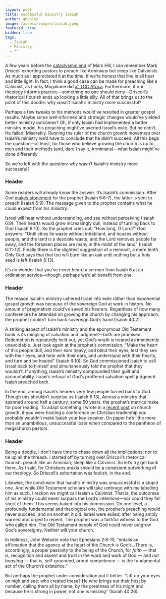 ```yaml
---
layout: post
title: successful ministry Isaiah
author: gheslop
image: /assets/images/isaiah.jpeg
featured: true
hidden: true
tags:
  - Isaiah
  - Ministry
  - ""
---
```

A few years before the [cataclysmic end](https://rekindle.co.za/content/2021-09-15-rise-and-fall-of-mars-hill) of Mars Hill, I can remember Mark Driscoll exhorting pastors to preach like Arminians but sleep like Calvinists. As much as I appreciated it at the time, if we’re honest that line is all heat and little light. In fact, I think a good case can be made for preaching like a Calvinist, as Lucky Mogakane did [at TGC Africa](https://africa.thegospelcoalition.org/article/preach-confidently-in-the-knowledge-of-gods-effectual-call/). Furthermore, if our theology informs practice—something no one should deny—Driscoll’s rhetorical flourish ends up looking a little silly. All of that brings us to the point of this doodle: why wasn’t Isaiah’s ministry more successful?

Perhaps a few tweaks to his methods would’ve resulted in greater gospel results. Maybe some well-informed and strategic changes would’ve yielded better ministry outcomes? Oh, if only Isaiah had implemented a better ministry model, his preaching might’ve averted Israel’s exile. But he didn’t. He failed. Miserably. Running the ruler of the church growth movement over Isaiah’s ministry we’d have to conclude that he didn’t succeed. All this begs the question—at least, for those who believe growing the church is up to men and their methods (and, dare I say it, Arminians)—what Isaiah might’ve done differently.

So we’re left with the question: why wasn’t Isaiah’s ministry more successful?

### Header

Some readers will already know the answer. It’s Isaiah’s commission. After God [makes atonement](https://rekindle.co.za/content/2020-07-08-critique-christus-victor) for the prophet (Isaiah 6:6-7), the latter is sent to preach (Isaiah 6:9). The message given to the prophet contains what he could expect from his ministry.

Israel will hear without understanding, and see without perceiving (Isaiah 6:9). Their hearts would grow increasingly dull, instead of turning back to God (Isaiah 6:10). So the prophet cries out: "How long, O Lord?" God answers: "Until cities lie waste without inhabitant, and houses without people, and the land is a desolate waste, and the Lord removes people far away, and the forsaken places are many in the midst of the land" (Isaiah 6:11-12). Finally there is the slightest suggestion of a remnant, a mere tenth. Only God says that that too will burn like an oak until nothing but a holy seed is left (Isaiah 6:13).

It’s no wonder that you’ve never heard a sermon from Isaiah 6 at an ordination service—though, perhaps we’d all benefit from one.

### Header

The reason Isaiah’s ministry ushered Israel into exile rather than exponential gospel growth was because of the sovereign God at work in history. No amount of pragmatism could’ve saved his hearers. Regardless of how many conferences he attended on growing the church by changing his approach, the prophet couldn’t turn back sovereign God’s hand (Isaiah 40:2).

A striking aspect of Isaiah’s ministry and the eponymous Old Testament book is its mingling of salvation and judgment—both are promised. Redemption is repeatedly held out, yet God’s wrath is treated as imminently unavoidable. Just look again at the prophet’s commission. "Make the heart of this people dull, and their ears heavy, and blind their eyes; lest they see with their eyes, and hear with their ears, and understand with their hearts, and turn and be healed" (Isaiah 6:10). So God commissioned Isaiah to call Israel back to himself and simultaneously told the prophet that they wouldn’t. If anything, Isaiah’s ministry compounded their guilt and accountability. Israel’s refusal of God’s proffered salvation spelt judgment. Isaiah preached both.

In the end, among Isaiah’s hearers very few people turned back to God. Though this shouldn’t surprise us (Isaiah 6:13). Across a ministry that spanned around half a century, some 50 years, the prophet’s metrics make for poor reading. To adapt something I wrote in a [recent post](https://rekindle.co.za/content/2023-10-11-six-propositions-on-church-size) on church growth: if you were hosting a conference on Christian leadership you probably wouldn’t make Isaiah your key speaker. On paper he’s little more than an unambitious, unsuccessful loser when compared to the pantheon of megachurch pastors.

### Header

Being a doodle, I don’t have time to chase down all the implications; nor to tie up all the threads. I started off by turning over Driscoll’s rhetorical flourish: preach like an Arminian; sleep like a Calvinist. So let’s try get back there. As I said, for Christians praxis should be a consistent outworking of our theology. So Driscoll’s exhortation was foolish, in the end.

Likewise, the conclusion that Isaiah’s ministry was unsuccessful is a stupid one. And while Old Testament scholars will take umbrage with me labelling him as such, I reckon we might call Isaiah a Calvinist. That is, the outcomes of his ministry could never surpass the Lord’s intentions—nor could they fall short of them. This seems baked into his commission. On one level, a profoundly fundamental and theological one, the prophet’s preaching would never succeed; and on another, it did. Israel were exiled, after being amply warned and urged to repent. The prophet was a faithful witness to the God who called him. The Old Testament people of God could never outgrow God’s sovereignty. Neither will your church.

In *Holiness*, John Webster note that Ephesians 2:8-10, "entails an affirmation that the agency at the heart of the Church is God’s…There is, accordingly, a proper passivity to the being of the Church, for *faith* — that is, recognition and assent and trust in the word and work of God — and *not boasting* — that is, self-grounded, proud competence — is the fundamental act of the Church’s existence."

But perhaps the prophet under consideration put it better. "Lift up your eyes on high and see: who created these? He who brings out their host by number, calling them all by name; by the greatness of his might and because he is strong in power, not one is missing" (Isaiah 40:26).